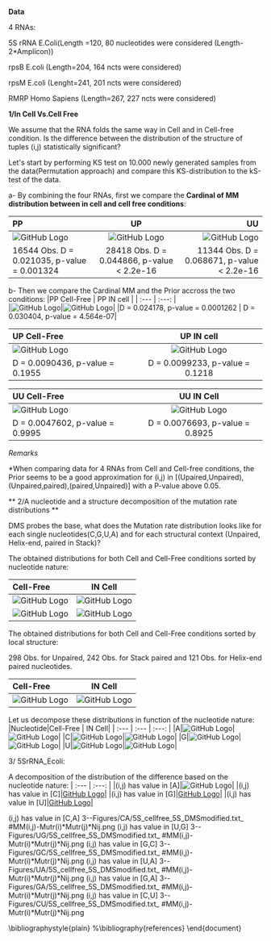 
**Data**

4 RNAs:

5S rRNA E.Coli(Length =120, 80 nucleotides were considered (Length-2*Amplicon))

rpsB E.coli (Length=204, 164 ncts were considered)

rpsM E.coli (Lenght=241, 201 ncts were considered)

RMRP Homo Sapiens (Length=267, 227 ncts were considered)

**1/In Cell Vs.Cell Free**

We assume that the RNA folds the same way in Cell and in Cell-free condition. Is the difference between the distribution of the structure of tuples (i,j) statistically significant?



Let's start by performing KS test on 10.000 newly generated samples from the data(Permutation approach) and compare this KS-distribution to the kS-test of the data.


a- By combining the four RNAs, first we compare the **Cardinal of MM distribution between in cell and cell free conditions**:

| PP | UP | UU |
| :---         |     :---:      |          ---: |
| ![GitHub Logo](https://github.com/afafbioinfo/BackupGatech/blob/master/April2nd2020/1-Figures/PP_Cell_CellFree_4RNAs.png)|![GitHub Logo](https://github.com/afafbioinfo/BackupGatech/blob/master/April2nd2020/1-Figures/UP_Cell_CellFree_4RNAs.png)|![GitHub Logo](https://github.com/afafbioinfo/BackupGatech/blob/master/April2nd2020/1-Figures/UU_Cell_CellFree_4RNAs.png)   |
| 16544 Obs. D = 0.021035, p-value = 0.001324    | 28418 Obs. D = 0.044866, p-value < 2.2e-16       | 11344 Obs. D = 0.068671, p-value < 2.2e-16   |

b- Then we compare the Cardinal MM and the Prior accross the two conditions:
|PP Cell-Free | PP IN cell |
| :---         |     :---:      |    
|![GitHub Logo](https://github.com/afafbioinfo/BackupGatech/blob/master/April2nd2020/1-Figures/CardinalvsPriorPP_CellFree_4RNAs.png)|![GitHub Logo](https://github.com/afafbioinfo/BackupGatech/blob/master/April2nd2020/1-Figures/CardinalvsPriorPP_Cell_4RNAs.png)|
|D = 0.024178, p-value = 0.0001262 | D = 0.030404, p-value = 4.564e-07|


|UP Cell-Free  | UP IN cell|
| :---         |     :---:      |    
|![GitHub Logo](https://github.com/afafbioinfo/BackupGatech/blob/master/April2nd2020/1-Figures/CardinalvsPriorUP_CellFree_4RNAs.png)|![GitHub Logo](https://github.com/afafbioinfo/BackupGatech/blob/master/April2nd2020/1-Figures/CardinalvsPriorUP_Cell_4RNAs.png)|
|D = 0.0090436, p-value = 0.1955 | D = 0.0099233, p-value = 0.1218|



|UU Cell-Free | UU IN Cell|
| :---         |     :---:      |    
|![GitHub Logo](https://github.com/afafbioinfo/BackupGatech/blob/master/April2nd2020/1-Figures/CardinalvsPriorUU_CellFree_4RNAs.png)|![GitHub Logo](https://github.com/afafbioinfo/BackupGatech/blob/master/April2nd2020/1-Figures/CardinalvsPriorUU_Cell_4RNAs.png)|
|D = 0.0047602, p-value = 0.9995 | D = 0.0076693, p-value = 0.8925|

*Remarks*

*When comparing data for 4 RNAs from Cell and Cell-free conditions, the Prior seems to be a good approximation for (i,j) in [(Upaired,Unpaired),(Unpaired,paired),(paired,Unpaired)] with a P-value above 0.05.

** 2/A nucleotide and a structure decomposition of the mutation rate distributions **

DMS probes the base, what does the Mutation rate distribution looks like for each single nucleotides(C,G,U,A) and for each structural context (Unpaired, Helix-end, paired in Stack)?

The obtained distributions for both Cell and Cell-Free conditions sorted by nucleotide nature:

|Cell-Free | IN Cell|
| :---         |     :---:      |    
|![GitHub Logo](https://github.com/afafbioinfo/BackupGatech/blob/master/April2nd2020/2--Figures/MutationrateC-A-CellFree.png)|![GitHub Logo](https://github.com/afafbioinfo/BackupGatech/blob/master/April2nd2020/2--Figures/MutationrateC-A-INCell.png)|
|![GitHub Logo](https://github.com/afafbioinfo/BackupGatech/blob/master/April2nd2020/2--Figures/MutationrateG-U-CellFree.png)|![GitHub Logo](https://github.com/afafbioinfo/BackupGatech/blob/master/April2nd2020/2--Figures/MutationrateG-U-INCell.png)|


The obtained distributions for both Cell and Cell-Free conditions sorted by local structure:
    
298 Obs. for Unpaired, 242 Obs. for Stack paired and 121 Obs. for Helix-end paired nucleotides.

|Cell-Free | IN Cell|
| :---         |     :---:      |
|![GitHub Logo](https://github.com/afafbioinfo/BackupGatech/blob/master/April2nd2020/2--Figures/Unpaired_HE_Stack_CELLFree.png)|![GitHub Logo](https://github.com/afafbioinfo/BackupGatech/blob/master/April2nd2020/2--Figures/Unpaired_HE_Stack_INCELL.png)|


Let us decompose these distributions in function of the nucleotide nature:
|Nucleotide|Cell-Free | IN Cell|
| :---    | :---         |     :---:      |
|A|![GitHub Logo](https://github.com/afafbioinfo/BackupGatech/blob/master/April2nd2020/2--Figures/A-Unpaired_HE_Stack_CELLFree.png)|![GitHub Logo](https://github.com/afafbioinfo/BackupGatech/blob/master/April2nd2020/2--Figures/A-Unpaired_HE_Stack_INCELL.png)|
|C|![GitHub Logo](https://github.com/afafbioinfo/BackupGatech/blob/master/April2nd2020/2--Figures/C-Unpaired_HE_Stack_CELLFree.png)|![GitHub Logo](https://github.com/afafbioinfo/BackupGatech/blob/master/April2nd2020/2--Figures/C-Unpaired_HE_Stack_INCELL.png)|
|G|![GitHub Logo](https://github.com/afafbioinfo/BackupGatech/blob/master/April2nd2020/2--Figures/G-Unpaired_HE_Stack_CELLFree.png)|![GitHub Logo](https://github.com/afafbioinfo/BackupGatech/blob/master/April2nd2020/2--Figures/G-Unpaired_HE_Stack_INCELL.png)|
|U|![GitHub Logo](https://github.com/afafbioinfo/BackupGatech/blob/master/April2nd2020/2--Figures/U-Unpaired_HE_Stack_CELLFree.png)|![GitHub Logo](https://github.com/afafbioinfo/BackupGatech/blob/master/April2nd2020/2--Figures/U-Unpaired_HE_Stack_INCELL.png)|

3/ 5SrRNA_Ecoli:
 
A decomposition of the distribution of the difference based on the nucleotide nature:
| :---         |     :---:      |
|(i,j) has value in [A]|![GitHub Logo](https://github.com/afafbioinfo/BackupGatech/blob/master/April2nd2020/3--Figures/AA/5S_cellfree_5S_DMSmodified.txt_%20%23MM(i%2Cj)-Mutr(i)*Mutr(j)*Nij.png)|
|(i,j) has value in [C]|[GitHub Logo](https://github.com/afafbioinfo/BackupGatech/blob/master/April2nd2020/3--Figures/CC/5S_cellfree_5S_DMSmodified.txt_%20%23MM(i%2Cj)-Mutr(i)*Mutr(j)*Nij.png)|
|(i,j) has value in [G]|[GitHub Logo](https://github.com/afafbioinfo/BackupGatech/blob/master/April2nd2020/3--Figures/GG/5S_cellfree_5S_DMSmodified.txt_%20%23MM(i%2Cj)-Mutr(i)*Mutr(j)*Nij.png)|
|(i,j) has value in [U]|[GitHub Logo](https://github.com/afafbioinfo/BackupGatech/blob/master/April2nd2020/3--Figures/UU/5S_cellfree_5S_DMSmodified.txt_%20%23MM(i%2Cj)-Mutr(i)*Mutr(j)*Nij.png)|




(i,j) has value in [C,A]
3--Figures/CA/5S_cellfree_5S_DMSmodified.txt_ #MM(i,j)-Mutr(i)*Mutr(j)*Nij.png
(i,j) has value in [U,G]
3--Figures/UG/5S_cellfree_5S_DMSmodified.txt_ #MM(i,j)-Mutr(i)*Mutr(j)*Nij.png
(i,j) has value in [G,C]
3--Figures/GC/5S_cellfree_5S_DMSmodified.txt_ #MM(i,j)-Mutr(i)*Mutr(j)*Nij.png
(i,j) has value in [U,A]
3--Figures/UA/5S_cellfree_5S_DMSmodified.txt_ #MM(i,j)-Mutr(i)*Mutr(j)*Nij.png
(i,j) has value in [G,A]
3--Figures/GA/5S_cellfree_5S_DMSmodified.txt_ #MM(i,j)-Mutr(i)*Mutr(j)*Nij.png
(i,j) has value in [C,U]
3--Figures/CU/5S_cellfree_5S_DMSmodified.txt_ #MM(i,j)-Mutr(i)*Mutr(j)*Nij.png




\bibliographystyle{plain}
%\bibliography{references}
\end{document}

